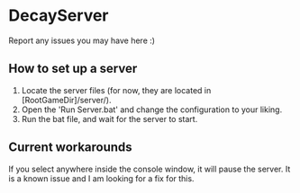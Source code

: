 # DecayServer
Report any issues you may have here :)

## How to set up a server
1. Locate the server files (for now, they are located in [RootGameDir]/server/).
2. Open the 'Run Server.bat' and change the configuration to your liking.
3. Run the bat file, and wait for the server to start.

## Current workarounds
If you select anywhere inside the console window, it will pause the server. It is a known issue and I am looking for a fix for this.
